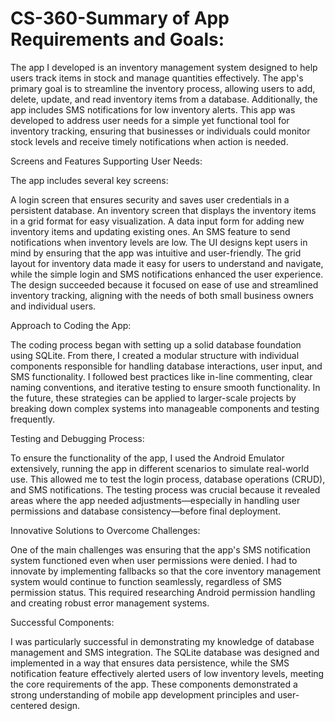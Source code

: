 # CS-360-Summary of App Requirements and Goals:

The app I developed is an inventory management system designed to help users track items in stock and manage quantities effectively. The app's primary goal is to streamline the inventory process, allowing users to add, delete, update, and read inventory items from a database. Additionally, the app includes SMS notifications for low inventory alerts. This app was developed to address user needs for a simple yet functional tool for inventory tracking, ensuring that businesses or individuals could monitor stock levels and receive timely notifications when action is needed.

Screens and Features Supporting User Needs:

The app includes several key screens:

A login screen that ensures security and saves user credentials in a persistent database.
An inventory screen that displays the inventory items in a grid format for easy visualization.
A data input form for adding new inventory items and updating existing ones.
An SMS feature to send notifications when inventory levels are low.
The UI designs kept users in mind by ensuring that the app was intuitive and user-friendly. The grid layout for inventory data made it easy for users to understand and navigate, while the simple login and SMS notifications enhanced the user experience. The design succeeded because it focused on ease of use and streamlined inventory tracking, aligning with the needs of both small business owners and individual users.

Approach to Coding the App:

The coding process began with setting up a solid database foundation using SQLite. From there, I created a modular structure with individual components responsible for handling database interactions, user input, and SMS functionality. I followed best practices like in-line commenting, clear naming conventions, and iterative testing to ensure smooth functionality. In the future, these strategies can be applied to larger-scale projects by breaking down complex systems into manageable components and testing frequently.

Testing and Debugging Process:

To ensure the functionality of the app, I used the Android Emulator extensively, running the app in different scenarios to simulate real-world use. This allowed me to test the login process, database operations (CRUD), and SMS notifications. The testing process was crucial because it revealed areas where the app needed adjustments—especially in handling user permissions and database consistency—before final deployment.

Innovative Solutions to Overcome Challenges:

One of the main challenges was ensuring that the app's SMS notification system functioned even when user permissions were denied. I had to innovate by implementing fallbacks so that the core inventory management system would continue to function seamlessly, regardless of SMS permission status. This required researching Android permission handling and creating robust error management systems.

Successful Components:

I was particularly successful in demonstrating my knowledge of database management and SMS integration. The SQLite database was designed and implemented in a way that ensures data persistence, while the SMS notification feature effectively alerted users of low inventory levels, meeting the core requirements of the app. These components demonstrated a strong understanding of mobile app development principles and user-centered design.
